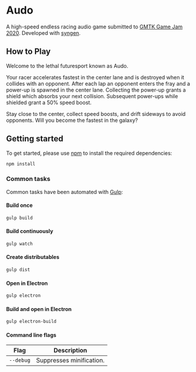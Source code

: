 # Audo
A high-speed endless racing audio game submitted to [GMTK Game Jam 2020](https://itch.io/jam/gmtk-2020).
Developed with [syngen](https://github.com/nicross/syngen).

## How to Play
Welcome to the lethal futuresport known as Audo.

Your racer accelerates fastest in the center lane and is destroyed when it collides with an opponent.
After each lap an opponent enters the fray and a power-up is spawned in the center lane.
Collecting the power-up grants a shield which absorbs your next collision.
Subsequent power-ups while shielded grant a 50% speed boost.

Stay close to the center, collect speed boosts, and drift sideways to avoid opponents. Will you become the fastest in the galaxy?

## Getting started
To get started, please  use [npm](https://nodejs.org) to install the required dependencies:
```sh
npm install
```

### Common tasks
Common tasks have been automated with [Gulp](https://gulpjs.com):

#### Build once
```sh
gulp build
```

#### Build continuously
```sh
gulp watch
```

#### Create distributables
```sh
gulp dist
```

#### Open in Electron
```sh
gulp electron
```

#### Build and open in Electron
```sh
gulp electron-build
```

#### Command line flags
| Flag | Description |
| - | - |
| `--debug` | Suppresses minification. |
